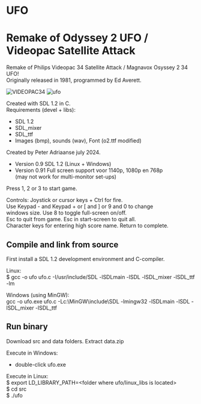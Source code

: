 # UFO
Remake of Odyssey 2 UFO / Videopac Satellite Attack
===========================================================

Remake of Philips Videopac 34 Satellite Attack / Magnavox Osyssey 2  34 UFO!  
Originally released in 1981, programmed by Ed Averett.  

![VIDEOPAC34](https://github.com/user-attachments/assets/e59e81c8-26ad-4f07-9313-3080747de6ce)        ![ufo](https://github.com/user-attachments/assets/af2c81f1-2e0d-4c71-8937-58eef53f6a42)



Created with SDL 1.2 in C.          
Requirements (devel + libs):
- SDL 1.2 
- SDL_mixer
- SDL_ttf
- Images (bmp), sounds (wav), Font (o2.ttf modified)

Created by Peter Adriaanse july 2024.
- Version 0.9  SDL 1.2 (Linux + Windows)
- Version 0.91 Full screen support voor 1140p, 1080p en 768p  
               (may not work for multi-monitor set-ups)

Press 1, 2 or 3 to start game.

Controls: Joystick or cursor keys + Ctrl for fire.  
          Use Keypad - and Keypad + or [ and ] or 9 and 0 to change  
          windows size. Use 8 to toggle full-screen on/off.  
          Esc to quit from game. Esc in start-screen to quit all.  
          Character keys for entering high score name. Return to complete.  

Compile and link from source
-----------------------------
First install a SDL 1.2 development environment and C-compiler.

Linux:  
$ gcc -o ufo ufo.c -I/usr/include/SDL -lSDLmain -lSDL -lSDL_mixer -lSDL_ttf -lm

Windows (using MinGW):  
gcc -o ufo.exe ufo.c -Lc:\MinGW\include\SDL  -lmingw32 -lSDLmain -lSDL -lSDL_mixer -lSDL_ttf

Run binary
------------
Download src and data folders. Extract data.zip

Execute in Windows:   
- double-click ufo.exe

Execute in Linux:   
$ export LD_LIBRARY_PATH=<folder where ufo/linux_libs is located>  
$ cd src  
$ ./ufo   

